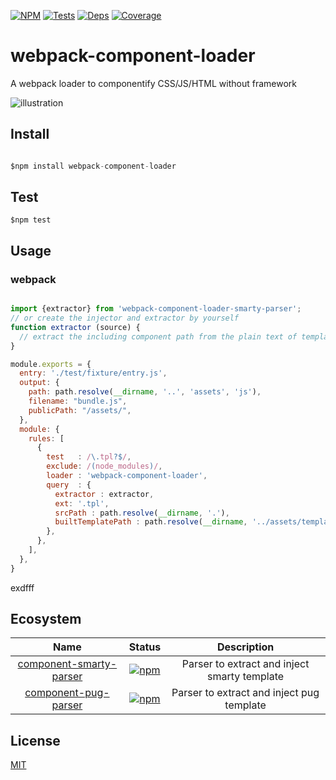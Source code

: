 [![NPM][npm]][npm-url]
[![Tests][build]][build-url]
[![Deps][deps]][deps-url]
[![Coverage][cover]][cover-url]

# webpack-component-loader
A webpack loader to componentify CSS/JS/HTML without framework

![illustration](https://github.com/nicholaslee119/webpack-component-loader/blob/improve-document/illustration.png)

## Install
```javascript

$npm install webpack-component-loader

```
## Test
```
$npm test
```

## Usage

### webpack

```js

import {extractor} from 'webpack-component-loader-smarty-parser';
// or create the injector and extractor by yourself
function extractor (source) {
  // extract the including component path from the plain text of template
}

module.exports = {
  entry: './test/fixture/entry.js',
  output: {
    path: path.resolve(__dirname, '..', 'assets', 'js'),
    filename: "bundle.js",
    publicPath: "/assets/",
  },
  module: {
    rules: [
      {
        test   : /\.tpl?$/,
        exclude: /(node_modules)/,
        loader : 'webpack-component-loader',
        query  : {
          extractor : extractor,
          ext: '.tpl',
          srcPath : path.resolve(__dirname, '.'),
          builtTemplatePath : path.resolve(__dirname, '../assets/templates'),
        },
      },
    ],
  },
}
```
exdfff
## Ecosystem

| Name | Status | Description |
|:----:|:------:|:-----------:|
|[component-smarty-parser][smarty]|[![npm][smarty-badge]][smarty-npm]| Parser to extract and inject smarty template|
|[component-pug-parser][pug]|[![npm][pug-badge]][pug-npm]| Parser to extract and inject pug template |

[smarty]: https://github.com/nicholaslee119/webpack-component-loader-smarty-parser
[smarty-badge]: https://img.shields.io/npm/v/webpack-component-loader-smarty-parser.svg
[smarty-npm]: https://npmjs.com/package/posthtml-parser

[pug]: https://github.com/nicholaslee119/webpack-component-loader-smarty-parser
[pug-badge]: https://img.shields.io/npm/v/webpack-component-loader-smarty-parser.svg
[pug-npm]: https://npmjs.com/package/webpack-component-loader-smarty-parser

## License

[MIT](http://opensource.org/licenses/MIT)



[npm]: https://img.shields.io/npm/v/webpack-component-loader.svg
[npm-url]: https://www.npmjs.com/package/webpack-component-loader

[deps]: https://david-dm.org/nicholaslee119/webpack-component-loader/dev-status.svg
[deps-url]: https://david-dm.org/nicholaslee119/webpack-component-loader?type=dev

[cover]: https://coveralls.io/repos/github/nicholaslee119/webpack-component-loader/badge.svg?branch=master
[cover-url]: https://coveralls.io/github/nicholaslee119/webpack-component-loader?branch=master


[build]: https://travis-ci.org/nicholaslee119/webpack-component-loader.svg?branch=master
[build-url]: https://travis-ci.org/nicholaslee119/webpack-component-loader
